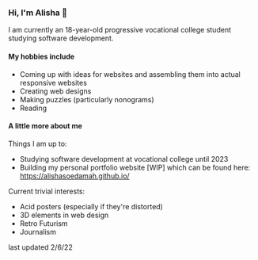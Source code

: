 ### Hi, I'm Alisha 👾

I am currently an 18-year-old progressive vocational college student studying software development.

#### My hobbies include
- Coming up with ideas for websites and assembling them into actual responsive websites
- Creating web designs
- Making puzzles (particularly nonograms)
- Reading

#### A little more about me

Things I am up to:

- Studying software development at vocational college until 2023
- Building my personal portfolio website [WIP] which can be found here: https://alishasoedamah.github.io/

Current trivial interests:

- Acid posters (especially if they're distorted)
- 3D elements in web design
- Retro Futurism
- Journalism

last updated 2/6/22
